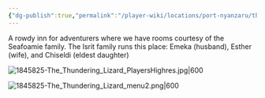 ```yaml
---
{"dg-publish":true,"permalink":"/player-wiki/locations/port-nyanzaru/the-thundering-lizard/","noteIcon":""}
---
```


A rowdy inn for adventurers where we have rooms courtesy of the Seafoamie family. The Isrit family runs this place: Emeka (husband), Esther (wife), and Chiseldi (eldest daughter) 

![1845825-The_Thundering_Lizard_PlayersHighres.jpg|600](/img/user/Maps/1845825-The_Thundering_Lizard_PlayersHighres.jpg)

![1845825-The_Thundering_Lizard_menu2.png|600](/img/user/Pasted%20Images/1845825-The_Thundering_Lizard_menu2.png)